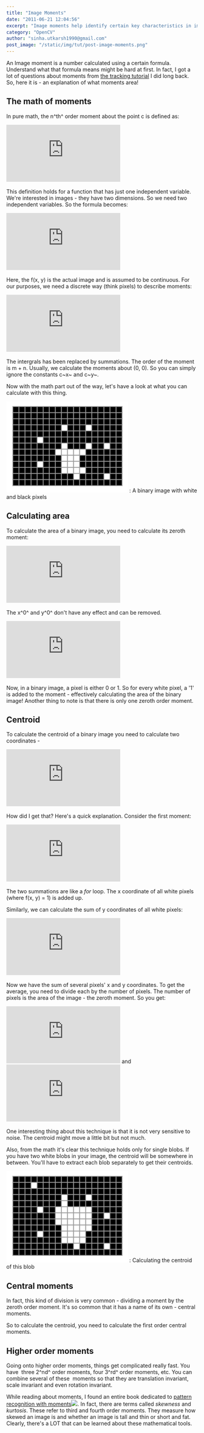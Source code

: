 ```yaml
---
title: "Image Moments"
date: "2011-06-21 12:04:56"
excerpt: "Image moments help identify certain key characteristics in images - like the center, area of white pixels, etc. We'll look at how these are calculated mathematically."
category: "OpenCV"
author: "sinha.utkarsh1990@gmail.com"
post_image: "/static/img/tut/post-image-moments.png"
---
```

An Image moment is a number calculated using a certain formula. Understand what that formula means might be hard at first. In fact, I got a lot of questions about moments from [the tracking tutorial](/tutorials/tracking-colored-objects-in-opencv) I did long back. So, here it is - an explanation of what moments area! 

## The math of moments

In pure math, the n^th^ order moment about the point c is defined as:

![](http://s0.wp.com/latex.php?latex=%5Cmu_%7Bn%7D%20%3D%20%5Cint_%7B-%5Cinfty%7D%5E%7B%2B%5Cinfty%7D%20%28x-c%29%5E%7Bn%7Df%28x%29%20%5C%2Cdx&bg=ffffff&fg=000&s=0)

This definition holds for a function that has just one independent variable. We're interested in images - they have two dimensions. So we need two independent variables. So the formula becomes:

![](http://s0.wp.com/latex.php?latex=%5Cmu_%7Bm%2Cn%7D%20%3D%20%5Cint%5Cint%28x-c_x%29%5E%7Bm%7D%28y-c_y%29%5E%7Bn%7Df%28x%2C%20y%29%5C%2Cdy%5C%2Cdx&bg=ffffff&fg=000&s=0)

Here, the f(x, y) is the actual image and is assumed to be continuous. For our purposes, we need a discrete way (think pixels) to describe moments:

![](http://s0.wp.com/latex.php?latex=%5Cmu_%7Bm%2Cn%7D%20%3D%20%5Csum_%7Bx%3D0%7D%5E%7B%5Cinfty%7D%5Csum_%7By%3D0%7D%5E%7B%5Cinfty%7D%28x-c_x%29%5E%7Bm%7D%28y-c_y%29%5E%7Bn%7Df%28x%2C%20y%29&bg=ffffff&fg=000&s=0)

The intergrals has been replaced by summations. The order of the moment is m + n. Usually, we calculate the moments about (0, 0). So you can simply ignore the constants c~x~ and c~y~.

Now with the math part out of the way, let's have a look at what you can calculate with this thing. 

![A binary image with white and black pixels](/static/img/tut/zeroth-order.png)
: A binary image with white and black pixels

## Calculating area

To calculate the area of a binary image, you need to calculate its zeroth moment:

![](http://s0.wp.com/latex.php?latex=%5Cmu_%7B0%2C0%7D%20%3D%20%5Csum_%7Bx%3D0%7D%5E%7Bw%7D%5Csum_%7By%3D0%7D%5E%7Bh%7Dx%5E%7B0%7Dy%5E%7B0%7Df%28x%2C%20y%29&bg=ffffff&fg=000&s=0)

The x^0^ and y^0^ don't have any effect and can be removed.

![](http://s0.wp.com/latex.php?latex=%5Cmu_%7B0%2C0%7D%20%3D%20%5Csum_%7Bx%3D0%7D%5E%7Bw%7D%5Csum_%7By%3D0%7D%5E%7Bh%7Df%28x%2C%20y%29&bg=ffffff&fg=000&s=0)

Now, in a binary image, a pixel is either 0 or 1. So for every white pixel, a '1' is added to the moment - effectively calculating the area of the binary image! Another thing to note is that there is only one zeroth order moment. 

## Centroid

To calculate the centroid of a binary image you need to calculate two coordinates -

![](http://s0.wp.com/latex.php?latex=centroid%20%3D%20%28%5Cfrac%7B%5Cmu_%7B1%2C0%7D%7D%7B%5Cmu_%7B0%2C0%7D%7D%2C%20%5Cfrac%7B%5Cmu_%7B0%2C1%7D%7D%7B%5Cmu_%7B0%2C0%7D%7D%29&bg=ffffff&fg=000&s=0)

How did I get that? Here's a quick explanation. Consider the first moment:

![](http://s0.wp.com/latex.php?latex=sum_x%20%3D%20%5Csum%5Csum%20x%20f%28x%2C%20y%29&bg=ffffff&fg=000&s=0)

The two summations are like a _for_ loop. The x coordinate of all white pixels (where f(x, y) = 1) is added up.

Similarly, we can calculate the sum of y coordinates of all white pixels: 

![](http://s0.wp.com/latex.php?latex=sum_y%20%3D%20%5Csum%5Csum%20y%20f%28x%2C%20y%29&bg=ffffff&fg=000&s=0)

Now we have the sum of several pixels' x and y coordinates. To get the average, you need to divide each by the number of pixels. The number of pixels is the area of the image - the zeroth moment. So you get:

![](http://s0.wp.com/latex.php?latex=%5Cmu_%7B1%2C0%7D%20%3D%20%5Cfrac%7Bsum_x%7D%7B%5Cmu_%7B0%2C0%7D%7D&bg=ffffff&fg=000&s=0) and ![](http://s0.wp.com/latex.php?latex=%5Cmu_%7B0%2C1%7D%20%3D%20%5Cfrac%7Bsum_y%7D%7B%5Cmu_%7B0%2C0%7D%7D&bg=ffffff&fg=000&s=0)

One interesting thing about this technique is that it is not very sensitive to noise. The centroid might move a little bit but not much.

Also, from the math it's clear this technique holds only for single blobs. If you have two white blobs in your image, the centroid will be somewhere in between. You'll have to extract each blob separately to get their centroids. 

![Calculating the centroid](/static/img/tut/first-order.png)
: Calculating the centroid of this blob


## Central moments

In fact, this kind of division is very common - dividing a moment by the zeroth order moment. It's so common that it has a name of its own - central moments.

So to calculate the centroid, you need to calculate the first order central moments. 

## Higher order moments

Going onto higher order moments, things get complicated really fast. You have  three 2^nd^ order moments, four 3^rd^ order moments, etc. You can combine several of these  moments so that they are translation invariant, scale invariant and even rotation invariant.

While reading about moments, I found an entire book dedicated to [pattern recognition with moments](http://www.amazon.com/gp/product/0470699876/ref=as_li_ss_tl?ie=UTF8&tag=aish04-20&linkCode=as2&camp=217145&creative=399373&creativeASIN=0470699876)![](http://www.assoc-amazon.com/e/ir?t=&l=as2&o=1&a=0470699876&camp=217145&creative=399373). In fact, there are terms called _skewness_ and _kurtosis_. These refer to third and fourth order moments. They measure how skewed an image is and whether an image is tall and thin or short and fat. Clearly, there's a LOT that can be learned about these mathematical tools.
